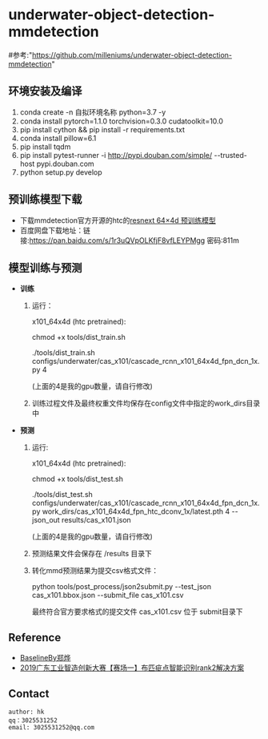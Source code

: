 # underwater-object-detection-mmdetection
#参考:"https://github.com/milleniums/underwater-object-detection-mmdetection"

## 环境安装及编译
1. conda create -n 自拟环境名称 python=3.7 -y
2. conda install pytorch=1.1.0 torchvision=0.3.0 cudatoolkit=10.0
3. pip install cython && pip install -r requirements.txt
4. conda install pillow=6.1
5. pip install tqdm
6. pip install pytest-runner -i http://pypi.douban.com/simple/ --trusted-host pypi.douban.com
7. python setup.py develop


## 预训练模型下载
 - 下载mmdetection官方开源的htc的[resnext 64×4d 预训练模型](https://s3.ap-northeast-2.amazonaws.com/open-mmlab/mmdetection/models/htc/htc_dconv_c3-c5_mstrain_400_1400_x101_64x4d_fpn_20e_20190408-0e50669c.pth)
 - 百度网盘下载地址：链接:https://pan.baidu.com/s/1r3uQVpOLKfjF8vfLEYPMgg  密码:811m


## 模型训练与预测
  - **训练**

	1. 运行：
          
        x101_64x4d (htc pretrained):
        
		chmod +x tools/dist_train.sh

        ./tools/dist_train.sh configs/underwater/cas_x101/cascade_rcnn_x101_64x4d_fpn_dcn_1x.py 4
        
        (上面的4是我的gpu数量，请自行修改)

   	2. 训练过程文件及最终权重文件均保存在config文件中指定的work_dirs目录中

  - **预测**

    1. 运行:
    
        x101_64x4d (htc pretrained):

        chmod +x tools/dist_test.sh

        ./tools/dist_test.sh configs/underwater/cas_x101/cascade_rcnn_x101_64x4d_fpn_dcn_1x.py work_dirs/cas_x101_64x4d_fpn_htc_dconv_1x/latest.pth 4 --json_out results/cas_x101.json
        
        (上面的4是我的gpu数量，请自行修改)

    2. 预测结果文件会保存在 /results 目录下

    3. 转化mmd预测结果为提交csv格式文件：
       
       python tools/post_process/json2submit.py --test_json cas_x101.bbox.json --submit_file cas_x101.csv

       最终符合官方要求格式的提交文件 cas_x101.csv 位于 submit目录下
    
    
## Reference
   - [BaselineBy郑烨](https://github.com/zhengye1995/underwater-object-detection)
   - [2019广东工业智造创新大赛【赛场一】布匹疵点智能识别rank2解决方案](https://github.com/cizhenshi/TianchiGuangdong2019_2th)
   
   
## Contact
    
    author: hk
    qq：3025531252
    email: 3025531252@qq.com
